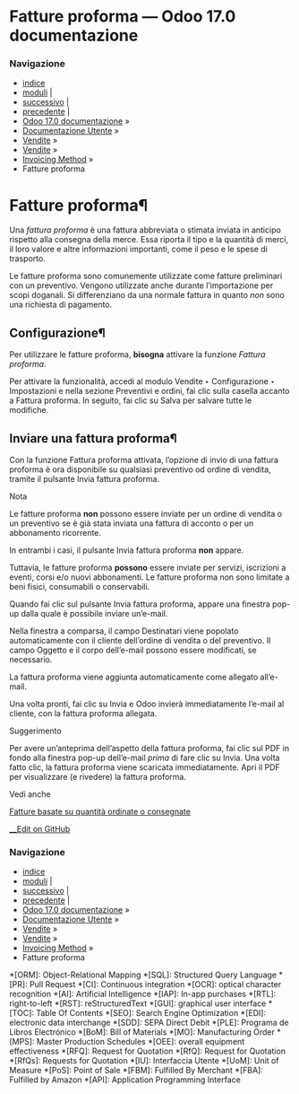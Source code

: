 # Fatture proforma — Odoo 17.0 documentazione

### Navigazione

  * [indice](../../../../genindex.html "Indice generale")
  * [moduli](../../../../py-modindex.html "Indice del modulo Python") |
  * [successivo](time_materials.html "Fatture basate su tempo e materiali") |
  * [precedente](down_payment.html "Acconti") |
  * [Odoo 17.0 documentazione](../../../../index-2.html) »
  * [Documentazione Utente](../../../../applications.html) »
  * [Vendite](../../../sales.html) »
  * [Vendite](../../sales.html) »
  * [Invoicing Method](../invoicing.html) »
  * Fatture proforma



# Fatture proforma¶

Una _fattura proforma_ è una fattura abbreviata o stimata inviata in anticipo rispetto alla consegna della merce. Essa riporta il tipo e la quantità di merci, il loro valore e altre informazioni importanti, come il peso e le spese di trasporto.

Le fatture proforma sono comunemente utilizzate come fatture preliminari con un preventivo. Vengono utilizzate anche durante l’importazione per scopi doganali. Si differenziano da una normale fattura in quanto _non_ sono una richiesta di pagamento.

## Configurazione¶

Per utilizzare le fatture proforma, **bisogna** attivare la funzione _Fattura proforma_.

Per attivare la funzionalità, accedi al modulo Vendite ‣ Configurazione ‣ Impostazioni e nella sezione Preventivi e ordini, fai clic sulla casella accanto a Fattura proforma. In seguito, fai clic su Salva per salvare tutte le modifiche.

## Inviare una fattura proforma¶

Con la funzione Fattura proforma attivata, l’opzione di invio di una fattura proforma è ora disponibile su qualsiasi preventivo od ordine di vendita, tramite il pulsante Invia fattura proforma.

Nota

Le fatture proforma **non** possono essere inviate per un ordine di vendita o un preventivo se è già stata inviata una fattura di acconto o per un abbonamento ricorrente.

In entrambi i casi, il pulsante Invia fattura proforma **non** appare.

Tuttavia, le fatture proforma **possono** essere inviate per servizi, iscrizioni a eventi, corsi e/o nuovi abbonamenti. Le fatture proforma non sono limitate a beni fisici, consumabili o conservabili.

Quando fai clic sul pulsante Invia fattura proforma, appare una finestra pop-up dalla quale è possibile inviare un’e-mail.

Nella finestra a comparsa, il campo Destinatari viene popolato automaticamente con il cliente dell’ordine di vendita o del preventivo. Il campo Oggetto e il corpo dell’e-mail possono essere modificati, se necessario.

La fattura proforma viene aggiunta automaticamente come allegato all’e-mail.

Una volta pronti, fai clic su Invia e Odoo invierà immediatamente l’e-mail al cliente, con la fattura proforma allegata.

Suggerimento

Per avere un’anteprima dell’aspetto della fattura proforma, fai clic sul PDF in fondo alla finestra pop-up dell’e-mail _prima_ di fare clic su Invia. Una volta fatto clic, la fattura proforma viene scaricata immediatamente. Apri il PDF per visualizzare (e rivedere) la fattura proforma.

Vedi anche

[Fatture basate su quantità ordinate o consegnate](invoicing_policy.html)

[ __Edit on GitHub](https://github.com/odoo/documentation/edit/17.0/content/applications/sales/sales/invoicing/proforma.rst)

### Navigazione

  * [indice](../../../../genindex.html "Indice generale")
  * [moduli](../../../../py-modindex.html "Indice del modulo Python") |
  * [successivo](time_materials.html "Fatture basate su tempo e materiali") |
  * [precedente](down_payment.html "Acconti") |
  * [Odoo 17.0 documentazione](../../../../index-2.html) »
  * [Documentazione Utente](../../../../applications.html) »
  * [Vendite](../../../sales.html) »
  * [Vendite](../../sales.html) »
  * [Invoicing Method](../invoicing.html) »
  * Fatture proforma


  *[ORM]: Object-Relational Mapping
  *[SQL]: Structured Query Language
  *[PR]: Pull Request
  *[CI]: Continuous integration
  *[OCR]: optical character recognition
  *[AI]: Artificial Intelligence
  *[IAP]: In-app purchases
  *[RTL]: right-to-left
  *[RST]: reStructuredText
  *[GUI]: graphical user interface
  *[TOC]: Table Of Contents
  *[SEO]: Search Engine Optimization
  *[EDI]: electronic data interchange
  *[SDD]: SEPA Direct Debit
  *[PLE]: Programa de Libros Electrónico
  *[BoM]: Bill of Materials
  *[MO]: Manufacturing Order
  *[MPS]: Master Production Schedules
  *[OEE]: overall equipment effectiveness
  *[RFQ]: Request for Quotation
  *[RfQ]: Request for Quotation
  *[RfQs]: Requests for Quotation
  *[IU]: Interfaccia Utente
  *[UoM]: Unit of Measure
  *[PoS]: Point of Sale
  *[FBM]: Fulfilled By Merchant
  *[FBA]: Fulfilled by Amazon
  *[API]: Application Programming Interface